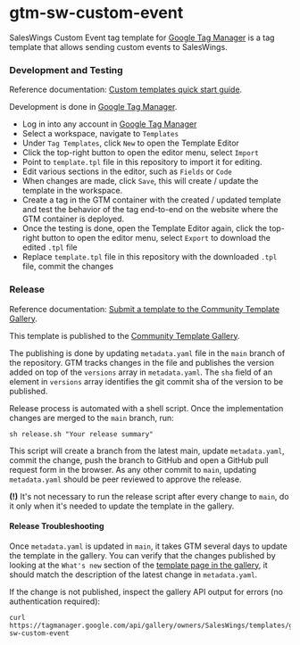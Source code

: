 # gtm-sw-custom-event

SalesWings Custom Event tag template for [Google Tag Manager](https://tagmanager.google.com/) is a tag template that allows sending custom events to SalesWings.

### Development and Testing

Reference documentation: [Custom templates quick start guide](https://developers.google.com/tag-platform/tag-manager/templates).

Development is done in [Google Tag Manager](https://tagmanager.google.com/).

* Log in into any account in [Google Tag Manager](https://tagmanager.google.com/)
* Select a workspace, navigate to `Templates`
* Under `Tag Templates`, click `New` to open the Template Editor
* Click the top-right button to open the editor menu, select `Import`
* Point to `template.tpl` file in this repository to import it for editing.
* Edit various sections in the editor, such as `Fields` or `Code`
* When changes are made, click `Save`, this will create / update the template in the workspace.
* Create a tag in the GTM container with the created / updated template and test the behavior of the tag end-to-end on the website where the GTM container is deployed.
* Once the testing is done, open the Template Editor again, click the top-right button to open the editor menu, select `Export` to download the edited `.tpl` file
* Replace `template.tpl` file in this repository with the downloaded `.tpl` file, commit the changes

### Release

Reference documentation: [Submit a template to the Community Template Gallery](https://developers.google.com/tag-platform/tag-manager/templates/gallery).

This template is published to the [Community Template Gallery](https://tagmanager.google.com/gallery/#/).

The publishing is done by updating `metadata.yaml` file in the `main` branch of the repository. GTM tracks changes in the file and publishes the version added
on top of the `versions` array in `metadata.yaml`. 
The `sha` field of an element in `versions` array identifies the git commit sha of the version to be published.

Release process is automated with a shell script. Once the implementation changes are merged to the `main` branch, run:
```
sh release.sh "Your release summary"
```

This script will create a branch from the latest main, update `metadata.yaml`, commit the change, push the branch to GitHub and open a GitHub pull request form 
in the browser. As any other commit to `main`, updating `metadata.yaml` should be peer reviewed to approve the release.

**(!)** It's not necessary to run the release script after every change to `main`, do it only when it's needed to update the template in the gallery.

#### Release Troubleshooting

Once `metadata.yaml` is updated in `main`, it takes GTM several days to update the template in the gallery. You can verify that the changes published by
looking at the `What's new` section of the [template page in the gallery](https://tagmanager.google.com/gallery/#/owners/SalesWings/templates/gtm-sw-custom-event), it should match the description of the latest change in `metadata.yaml`.

If the change is not published, inspect the gallery API output for errors (no authentication required):
```
curl https://tagmanager.google.com/api/gallery/owners/SalesWings/templates/gtm-sw-custom-event
```

